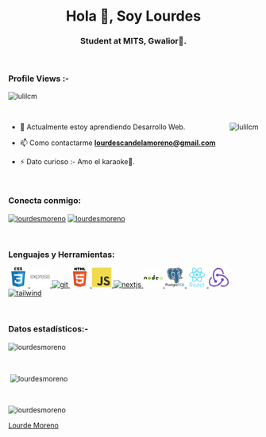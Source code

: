 <h1 align="center">Hola 👋, Soy Lourdes</h1>
<h3 align="center">Student at MITS, Gwalior🌟.</h3>

<br>

<p align="right"> <h3>Profile Views :-</h3> <img src="https://komarev.com/ghpvc/?username=lulilcm-pw&label=Profile%20views&color=0e75b6&style=flat"
    alt="lulilcm" /> 
  </p>

<br>

<p><img align="right" src="https://github.com/Adam-pw/Adam-pw/blob/main/animation_500_kxa883sd.gif" alt="lulilcm" /></p>


- 🌱 Actualmente estoy aprendiendo Desarrollo Web.

- 📫 Como contactarme **lourdescandelamoreno@gmail.com**

- ⚡ Dato curioso :- Amo el karaoke🎵.

<br>

<h3 align="left">Conecta conmigo:</h3>
<p align="left">
  <a href="https://www.linkedin.com/in/lourdes-moreno-901669213" target="blank"><img align="center"
      src="https://raw.githubusercontent.com/rahuldkjain/github-profile-readme-generator/master/src/images/icons/Social/linked-in-alt.svg"
      alt="lourdesmoreno" height="30" width="40" /></a>
 <a href="https://twitter.com/luli_lcm?t=-FpKfGbpM5g2qiczORaqNQ&s=08" target="blank"><img align="center"
      src="https://raw.githubusercontent.com/rahuldkjain/github-profile-readme-generator/master/src/images/icons/Social/twitter.svg"
      alt="lourdesmoreno" height="30" width="40" /></a>
</p>

<br>

<h3 align="left">Lenguajes y Herramientas:</h3>
  <p align="left"> <a href="https://www.w3schools.com/css/" target="_blank" rel="noreferrer"> <img src="https://raw.githubusercontent.com/devicons/devicon/master/icons/css3/css3-original-wordmark.svg" alt="css3" width="40" height="40"/> </a> <a href="https://expressjs.com" target="_blank" rel="noreferrer"> <img src="https://raw.githubusercontent.com/devicons/devicon/master/icons/express/express-original-wordmark.svg" alt="express" width="40" height="40"/> </a> <a href="https://git-scm.com/" target="_blank" rel="noreferrer"> <img src="https://www.vectorlogo.zone/logos/git-scm/git-scm-icon.svg" alt="git" width="40" height="40"/> </a> <a href="https://www.w3.org/html/" target="_blank" rel="noreferrer"> <img src="https://raw.githubusercontent.com/devicons/devicon/master/icons/html5/html5-original-wordmark.svg" alt="html5" width="40" height="40"/> </a> <a href="https://developer.mozilla.org/en-US/docs/Web/JavaScript" target="_blank" rel="noreferrer"> <img src="https://raw.githubusercontent.com/devicons/devicon/master/icons/javascript/javascript-original.svg" alt="javascript" width="40" height="40"/> </a> <a href="https://nextjs.org/" target="_blank" rel="noreferrer"> <img src="https://cdn.worldvectorlogo.com/logos/nextjs-2.svg" alt="nextjs" width="40" height="40"/> </a> <a href="https://nodejs.org" target="_blank" rel="noreferrer"> <img src="https://raw.githubusercontent.com/devicons/devicon/master/icons/nodejs/nodejs-original-wordmark.svg" alt="nodejs" width="40" height="40"/> </a> <a href="https://www.postgresql.org" target="_blank" rel="noreferrer"> <img src="https://raw.githubusercontent.com/devicons/devicon/master/icons/postgresql/postgresql-original-wordmark.svg" alt="postgresql" width="40" height="40"/> </a> <a href="https://reactjs.org/" target="_blank" rel="noreferrer"> <img src="https://raw.githubusercontent.com/devicons/devicon/master/icons/react/react-original-wordmark.svg" alt="react" width="40" height="40"/> </a> <a href="https://redux.js.org" target="_blank" rel="noreferrer"> <img src="https://raw.githubusercontent.com/devicons/devicon/master/icons/redux/redux-original.svg" alt="redux" width="40" height="40"/> </a> <a href="https://tailwindcss.com/" target="_blank" rel="noreferrer"> <img src="https://www.vectorlogo.zone/logos/tailwindcss/tailwindcss-icon.svg" alt="tailwind" width="40" height="40"/> </a> </p>


<br>

<h3>Datos estadísticos:-</h3>
<p><img align="center"
    src="https://github-readme-stats.vercel.app/api/top-langs?username=lulilcm&show_icons=true&locale=en&bg_color=0d1117&text_color=ffffff&layout=compact"
    alt="lourdesmoreno" 
    bg_color=#808080/></p>

<br>

<p>&nbsp;<img align="center" src="https://github-readme-stats.vercel.app/api?username=lulilcm&show_icons=true&locale=en&bg_color=0d1117&text_color=ffffff&repo=convoychat"
    alt="lourdesmoreno" /></p>

<br>

<p><img align="center" src="https://github-readme-streak-stats.herokuapp.com/?user=lulilcm&theme=dark&background=0d1117&date_format=M%20j%5B%2C%20Y%5D" alt="lourdesmoreno" /></p>
      

[Lourde Moreno](https://github.com/lulilcm)